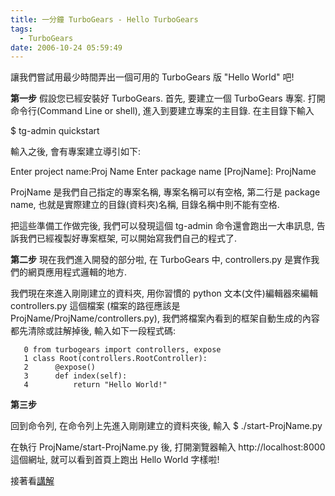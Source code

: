 ```yaml
---
title: 一分鐘 TurboGears - Hello TurboGears
tags:
  - TurboGears
date: 2006-10-24 05:59:49
---
```


讓我們嘗試用最少時間弄出一個可用的 TurboGears 版 "Hello World" 吧!

<span style="font-weight: bold;">第一步</span>
假設您已經安裝好 TurboGears. 首先, 要建立一個 TurboGears 專案.
打開命令行(Command Line or shell), 進入到要建立專案的主目錄. 在主目錄下輸入

$ tg-admin quickstart

輸入之後, 會有專案建立導引如下:

Enter project name:Proj Name
Enter package name [ProjName]: ProjName

ProjName 是我們自己指定的專案名稱, 專案名稱可以有空格, 第二行是 package name, 也就是實際建立的目錄(資料夾)名稱, 目錄名稱中則不能有空格.

把這些準備工作做完後, 我們可以發現這個 tg-admin 命令還會跑出一大串訊息, 告訴我們已經複製好專案框架, 可以開始寫我們自己的程式了.

<span style="font-weight: bold;">第二步</span>
現在我們進入開發的部分啦, 在 TurboGears 中, controllers.py 是實作我們的網頁應用程式邏輯的地方.

我們現在來進入剛剛建立的資料夾, 用你習慣的 python 文本(文件)編輯器來編輯 controllers.py 這個檔案 (檔案的路徑應該是ProjName/ProjName/controllers.py), 我們將檔案內看到的框架自動生成的內容都先清除或註解掉後, 輸入如下一段程式碼:

```
   0 from turbogears import controllers, expose
   1 class Root(controllers.RootController):
   2      @expose()
   3      def index(self):
   4          return "Hello World!"
```

<span style="font-weight: bold;">
第三步</span>

回到命令列, 在命令列上先進入剛剛建立的資料夾後, 輸入
$ ./start-ProjName.py 

在執行 ProjName/start-ProjName.py 後, 打開瀏覽器輸入 http://localhost:8000 這個網址,
就可以看到首頁上跑出 Hello World 字樣啦!

接著看[講解](http://inet6.blogspot.com/2006/02/turbogears-hello-turbogears_04.html)

